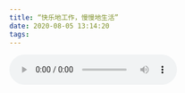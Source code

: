 ```yaml
---
title: “快乐地工作，慢慢地生活”
date: 2020-08-05 13:14:20
tags:
---
```

<audio id="audio" controls=""  preload="auto" autoplay="autoplay">
      <source id="mp3" src="http://117.88.40.19:8050/南陆见冬-快乐地工作慢慢地生活.m4a">
      </audio>
